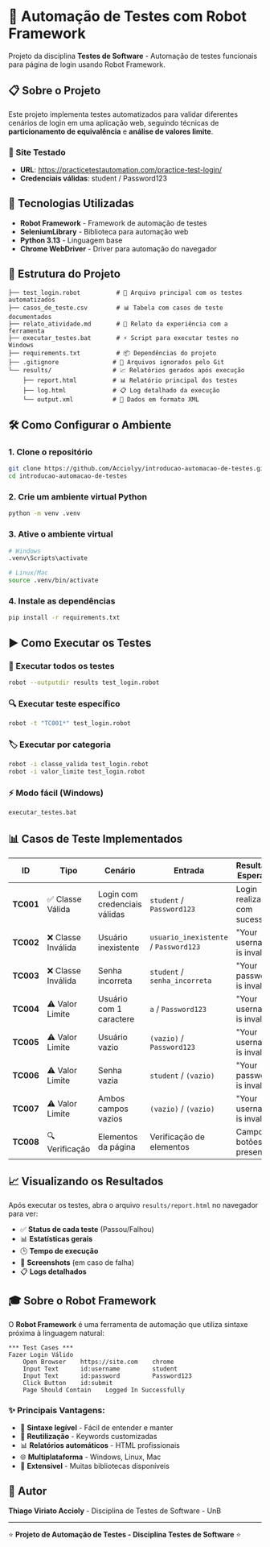 # 🤖 Automação de Testes com Robot Framework

Projeto da disciplina **Testes de Software** - Automação de testes funcionais para página de login usando Robot Framework.

## 📋 Sobre o Projeto

Este projeto implementa testes automatizados para validar diferentes cenários de login em uma aplicação web, seguindo técnicas de **particionamento de equivalência** e **análise de valores limite**.

### 🎯 Site Testado
- **URL**: https://practicetestautomation.com/practice-test-login/
- **Credenciais válidas**: student / Password123

## 🚀 Tecnologias Utilizadas

- **Robot Framework** - Framework de automação de testes
- **SeleniumLibrary** - Biblioteca para automação web
- **Python 3.13** - Linguagem base
- **Chrome WebDriver** - Driver para automação do navegador

## 📁 Estrutura do Projeto

```
├── test_login.robot          # 🤖 Arquivo principal com os testes automatizados
├── casos_de_teste.csv        # 📊 Tabela com casos de teste documentados
├── relato_atividade.md       # 📝 Relato da experiência com a ferramenta
├── executar_testes.bat       # ⚡ Script para executar testes no Windows
├── requirements.txt          # 📦 Dependências do projeto
├── .gitignore               # 🚫 Arquivos ignorados pelo Git
└── results/                 # 📈 Relatórios gerados após execução
    ├── report.html          # 📊 Relatório principal dos testes
    ├── log.html             # 📋 Log detalhado da execução
    └── output.xml           # 📄 Dados em formato XML
```

## 🛠️ Como Configurar o Ambiente

### 1. Clone o repositório
```bash
git clone https://github.com/Acciolyy/introducao-automacao-de-testes.git
cd introducao-automacao-de-testes
```

### 2. Crie um ambiente virtual Python
```bash
python -m venv .venv
```

### 3. Ative o ambiente virtual
```bash
# Windows
.venv\Scripts\activate

# Linux/Mac
source .venv/bin/activate
```

### 4. Instale as dependências
```bash
pip install -r requirements.txt
```

## ▶️ Como Executar os Testes

### 🎯 Executar todos os testes
```bash
robot --outputdir results test_login.robot
```

### 🔍 Executar teste específico
```bash
robot -t "TC001*" test_login.robot
```

### 🏷️ Executar por categoria
```bash
robot -i classe_valida test_login.robot
robot -i valor_limite test_login.robot
```

### ⚡ Modo fácil (Windows)
```bash
executar_testes.bat
```

## 📊 Casos de Teste Implementados

| ID | Tipo | Cenário | Entrada | Resultado Esperado |
|---|---|---|---|---|
| **TC001** | ✅ Classe Válida | Login com credenciais válidas | `student` / `Password123` | Login realizado com sucesso |
| **TC002** | ❌ Classe Inválida | Usuário inexistente | `usuario_inexistente` / `Password123` | "Your username is invalid!" |
| **TC003** | ❌ Classe Inválida | Senha incorreta | `student` / `senha_incorreta` | "Your password is invalid!" |
| **TC004** | ⚠️ Valor Limite | Usuário com 1 caractere | `a` / `Password123` | "Your username is invalid!" |
| **TC005** | ⚠️ Valor Limite | Usuário vazio | `(vazio)` / `Password123` | "Your username is invalid!" |
| **TC006** | ⚠️ Valor Limite | Senha vazia | `student` / `(vazio)` | "Your password is invalid!" |
| **TC007** | ⚠️ Valor Limite | Ambos campos vazios | `(vazio)` / `(vazio)` | "Your username is invalid!" |
| **TC008** | 🔍 Verificação | Elementos da página | Verificação de elementos | Campos e botões presentes |

## 📈 Visualizando os Resultados

Após executar os testes, abra o arquivo `results/report.html` no navegador para ver:

- ✅ **Status de cada teste** (Passou/Falhou)
- 📊 **Estatísticas gerais** 
- 🕒 **Tempo de execução**
- 📸 **Screenshots** (em caso de falha)
- 📋 **Logs detalhados**

## 🎓 Sobre o Robot Framework

O **Robot Framework** é uma ferramenta de automação que utiliza sintaxe próxima à linguagem natural:

```robot
*** Test Cases ***
Fazer Login Válido
    Open Browser    https://site.com    chrome
    Input Text      id:username         student  
    Input Text      id:password         Password123
    Click Button    id:submit
    Page Should Contain    Logged In Successfully
```

### ✨ Principais Vantagens:
- 📖 **Sintaxe legível** - Fácil de entender e manter
- 🔄 **Reutilização** - Keywords customizadas
- 📊 **Relatórios automáticos** - HTML profissionais
- 🌐 **Multiplataforma** - Windows, Linux, Mac
- 🧩 **Extensível** - Muitas bibliotecas disponíveis

## 👥 Autor

**Thiago Viriato Accioly** - Disciplina de Testes de Software - UnB

---

⭐ **Projeto de Automação de Testes - Disciplina Testes de Software** ⭐